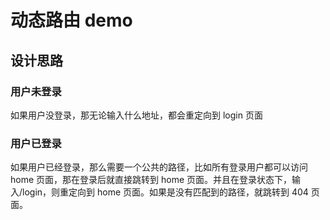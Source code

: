 # 动态路由 demo

## 设计思路

### 用户未登录

如果用户没登录，那无论输入什么地址，都会重定向到 login 页面

### 用户已登录

如果用户已经登录，那么需要一个公共的路径，比如所有登录用户都可以访问 home 页面，那在登录后就直接跳转到 home 页面。并且在登录状态下，输入/login，则重定向到 home 页面。如果是没有匹配到的路径，就跳转到 404 页面。

